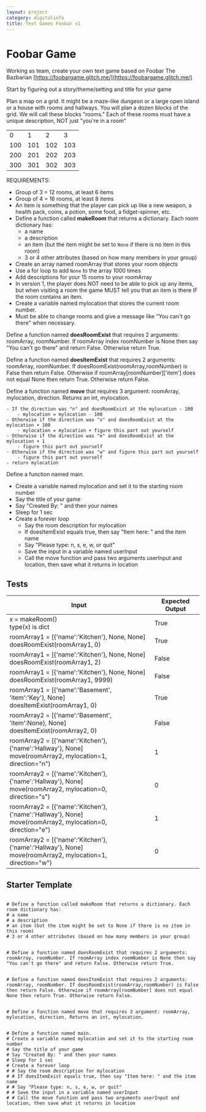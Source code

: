 ```yaml
---
layout: project
category: digitalinfo
title: Text Games Foobar v1
---
```


# Foobar Game

Working as team, create your own text game based on Foobar The Bazbarian [https://foobargame.glitch.me/](https://foobargame.glitch.me/)

Start by figuring out a story/theme/setting and title for your game

Plan a map on a grid. It might be a maze-like dungeon or a large open island or a house with rooms and hallways. You will plan a dozen blocks of the grid. We will call these blocks "rooms." Each of these rooms must have a unique description, NOT just "you're in a room"

|     |   |   |   |
|---  |---|---|---|
| 0   | 1 | 2 | 3 |
| 100 |101|102|103|
| 200 |201|202|203|
| 300 |301|302|303|

REQUIREMENTS:

  * Group of 3 = 12 rooms, at least 6 items
  * Group of 4 = 16 rooms, at least 8 items
  * An item is something that the player can pick up like a new weapon, a health pack, coins, a potion, some food, a fidget-spinner, etc.
  * Define a function called __makeRoom__ that returns a dictionary. Each room dictionary has:
    - a name
    - a description
    - an item (but the item might be set to ```None``` if there is no item in this room)
    - 3 or 4 other attributes (based on how many members in your group)
  * Create an array named roomArray that stores your room objects
  * Use a for loop to add `None` to the array 1000 times
  * Add descriptions for your 15 rooms to your roomArray
  * In version 1, the player does NOT need to be able to pick up any items, but when visiting a room the game MUST tell you that an item is there IF the room contains an item.
  * Create a variable named mylocation that stores the current room number.
  * Must be able to change rooms and give a message like "You can't go there" when necessary.


Define a function named __doesRoomExist__ that requires 2 arguments: roomArray, roomNumber. If roomArray index roomNumber is None then say "You can't go there" and return False. Otherwise return True.

Define a function named __doesItemExist__ that requires 2 arguments: roomArray, roomNumber. If doesRoomExist(roomArray,roomNumber) is False then return False. Otherwise if roomArray[roomNumber]['item'] does not equal None then return True. Otherwise return False.


Define a function named __move__ that requires 3 argument: roomArray, mylocation, direction. Returns an int, mylocation.

    - If the direction was "n" and doesRoomExist at the mylocation - 100
        - mylocation = mylocation - 100
    - Otherwise if the direction was "s" and doesRoomExist at the mylocation + 100
        - mylocation = mylocation + figure this part out yourself
    - Otherwise if the direction was "e" and doesRoomExist at the mylocation + 1
        - figure this part out yourself
    - Otherwise if the direction was "w" and figure this part out yourself
        - figure this part out yourself
    - return mylocation


Define a function named main.

- Create a variable named mylocation and set it to the starting room number
- Say the title of your game
- Say "Created By: " and then your names
- Sleep for 1 sec
- Create a forever loop
  - Say the room description for mylocation
  - If doesItemExist equals true, then say "Item here: " and the item name
  - Say "Please type: n, s, e, w, or quit"
  - Save the input in a variable named userInput
  - Call the move function and pass two arguments userInput and location, then save what it returns in location


## Tests

|Input|Expected Output|
|---|---|
|x = makeRoom()<br>type(x) is dict|True|
|roomArray1 = [{'name':'Kitchen'}, None, None]<br>doesRoomExist(roomArray1, 0)|True|
|roomArray1 = [{'name':'Kitchen'}, None, None]<br>doesRoomExist(roomArray1, 2)|False|
|roomArray1 = [{'name':'Kitchen'}, None, None]<br>doesRoomExist(roomArray1, 9999)|False|
|roomArray1 = [{'name':'Basement', 'item':'Key'}, None]<br>doesItemExist(roomArray1, 0)|True|
|roomArray2 = [{'name':'Basement', 'item':None}, None]<br>doesItemExist(roomArray2, 0)|False|
|roomArray2 = [{'name':'Kitchen'}, {'name':'Hallway'}, None]<br>move(roomArray2, mylocation=1, direction="n")|1|
|roomArray2 = [{'name':'Kitchen'}, {'name':'Hallway'}, None]<br>move(roomArray2, mylocation=0, direction="s")|0|
|roomArray2 = [{'name':'Kitchen'}, {'name':'Hallway'}, None]<br>move(roomArray2, mylocation=0, direction="e")|1|
|roomArray2 = [{'name':'Kitchen'}, {'name':'Hallway'}, None]<br>move(roomArray2, mylocation=1, direction="w")|0|


## Starter Template

```

# Define a function called makeRoom that returns a dictionary. Each room dictionary has:
# a name
# a description
# an item (but the item might be set to None if there is no item in this room)
# 3 or 4 other attributes (based on how many members in your group)


# Define a function named doesRoomExist that requires 2 arguments: roomArray, roomNumber. If roomArray index roomNumber is None then say "You can't go there" and return False. Otherwise return True.


# Define a function named doesItemExist that requires 2 arguments: roomArray, roomNumber. If doesRoomExist(roomArray,roomNumber) is False then return False. Otherwise if roomArray[roomNumber] does not equal None then return True. Otherwise return False.


# Define a function named move that requires 3 argument: roomArray, mylocation, direction. Returns an int, mylocation.


# Define a function named main.
# Create a variable named mylocation and set it to the starting room number
# Say the title of your game
# Say "Created By: " and then your names
# Sleep for 1 sec
# Create a forever loop
# # Say the room description for mylocation
# # If doesItemExist equals true, then say "Item here: " and the item name
# # Say "Please type: n, s, e, w, or quit"
# # Save the input in a variable named userInput
# # Call the move function and pass two arguments userInput and location, then save what it returns in location
```
  
